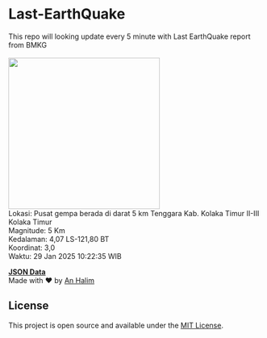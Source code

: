 # Last-EarthQuake
This repo will looking update every 5 minute with Last EarthQuake report from BMKG
<br>
<br>
<img src="undefined" width="300"/>
<br>
Lokasi: Pusat gempa berada di darat 5 km Tenggara Kab. Kolaka Timur  II-III Kolaka Timur <br>
Magnitude: 5 Km <br>
Kedalaman: 4,07 LS-121,80 BT <br>
Koordinat: 3,0 <br>
Waktu: 29 Jan 2025 10:22:35 WIB <br>

<a href="./data/data.json">**JSON Data**</a>
<br>
Made with ❤️ by <a href="https://github.com/an-halim">An Halim</a>
## License

This project is open source and available under the [MIT License](LICENSE).
